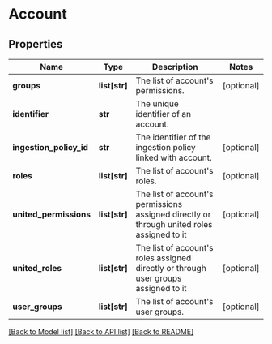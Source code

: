 # Account

## Properties
Name | Type | Description | Notes
------------ | ------------- | ------------- | -------------
**groups** | **list[str]** | The list of account&#39;s permissions. | [optional] 
**identifier** | **str** | The unique identifier of an account. | 
**ingestion_policy_id** | **str** | The identifier of the ingestion policy linked with account. | [optional] 
**roles** | **list[str]** | The list of account&#39;s roles. | [optional] 
**united_permissions** | **list[str]** | The list of account&#39;s permissions assigned directly or through united roles assigned to it | [optional] 
**united_roles** | **list[str]** | The list of account&#39;s roles assigned directly or through user groups assigned to it | [optional] 
**user_groups** | **list[str]** | The list of account&#39;s user groups. | [optional] 

[[Back to Model list]](../README.md#documentation-for-models) [[Back to API list]](../README.md#documentation-for-api-endpoints) [[Back to README]](../README.md)


